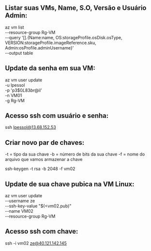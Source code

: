 ## Listar suas VMs, Name, S.O, Versão e Usuário Admin:

az vm list \
    --resource-group Rg-VM \
    --query '[].{Name:name, OS:storageProfile.osDisk.osType, VERSION:storageProfile.imageReference.sku, Admin:osProfile.adminUsername}' \
    --output table

## Update da senha em sua VM:

az vm user update \
  -u lpessol \
  -p 'p3$$0L83br@$il' \
  -n VM01 \
  -g Rg-VM

## Acesso ssh com usuário e senha:

ssh lpessol@13.68.152.53

## Criar novo par de chaves:
-t = tipo da sua chave
-b = número de bits da sua chave
-f = nome do arquivo que vamos armazenar a chave

ssh-keygen -t rsa -b 2048 -f vm02

## Update de sua chave pubica na VM Linux:

az vm user update \
  --username ze \
  --ssh-key-value "$(<vm02.pub)" \
  --name VM02 \
  --resource-group Rg-VM

## Acesso ssh com chave:

ssh -i vm02 ze@40.121.142.145
